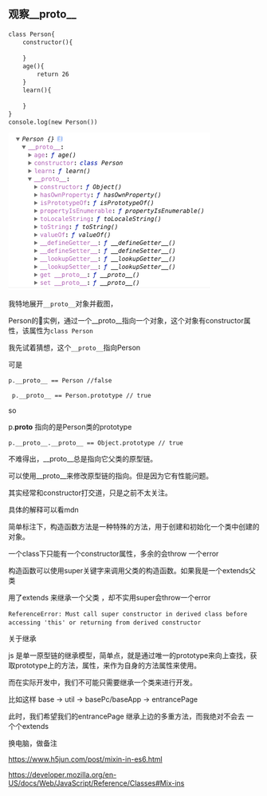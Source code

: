 ## 观察__proto__ ##

```
class Person{
    constructor(){

    }
    age(){
        return 26 
    }
    learn(){

    }
}
console.log(new Person())

```
 ![demo](./demo/01/person.png)


 我特地展开`__proto__`对象并截图，

 Person的实例，通过一个__proto__指向一个对象，这个对象有constructor属性，该属性为`class Person`

 我先试着猜想，这个`__proto__`指向Person

 可是
 ```
 p.__proto__ == Person //false
 ```

```
 p.__proto__ == Person.prototype // true
```

so

p.__proto__ 指向的是Person类的prototype

```
p.__proto__.__proto__ == Object.prototype // true
```

不难得出，__proto__总是指向它父类的原型链。

可以使用__proto__来修改原型链的指向。但是因为它有性能问题。


其实经常和constructor打交道，只是之前不太关注。


具体的解释可以看mdn

简单标注下，构造函数方法是一种特殊的方法，用于创建和初始化一个类中创建的对象。


一个class下只能有一个constructor属性，多余的会throw 一个error


构造函数可以使用super关键字来调用父类的构造函数。如果我是一个extends父类


用了extends 来继承一个父类 ，却不实用super会throw一个error 

`ReferenceError: Must call super constructor in derived class before accessing 'this' or returning from derived constructor`


关于继承


js 是单一原型链的继承模型，简单点，就是通过唯一的prototype来向上查找，获取prototype上的方法，属性，来作为自身的方法属性来使用。

而在实际开发中，我们不可能只需要继承一个类来进行开发。

比如这样 base  -> util -> basePc/baseApp -> entrancePage

此时，我们希望我们的entrancePage 继承上边的多重方法，而我绝对不会去 一个个extends



换电脑，做备注

https://www.h5jun.com/post/mixin-in-es6.html


https://developer.mozilla.org/en-US/docs/Web/JavaScript/Reference/Classes#Mix-ins



